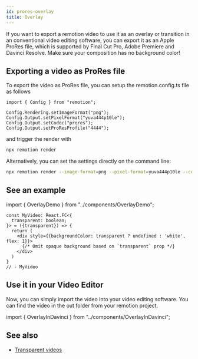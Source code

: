 ```yaml
---
id: prores-overlay
title: Overlay
---
```


If you want to export a remotion video to use it as an overlay or transition in an conventional video editing software, you can export it as an Apple ProRes file, which is supported by Final Cut Pro, Adobe Premiere and Davinci Resolve. Make sure your composition has no background color!

## Exporting a video as ProRes file

To export the video as ProRes file, you can setup the remotion.config.ts file as follows

```tsx twoslash
import { Config } from "remotion";

Config.Rendering.setImageFormat("png");
Config.Output.setPixelFormat("yuva444p10le");
Config.Output.setCodec("prores");
Config.Output.setProResProfile("4444");
```

and trigger the render with

```bash
npx remotion render
```

Alternatively, you can set the settings directly on the command line:

```bash
npx remotion render --image-format=png --pixel-format=yuva444p10le --codec=prores --prores-profile=4444
```

## See an example

import { OverlayDemo } from "../components/OverlayDemo";

```twoslash include example
const MyVideo: React.FC<{
  transparent: boolean;
}> = ({transparent}) => {
  return (
    <div style={{backgroundColor: transparent ? undefined : 'white', flex: 1}}>
      {/* Omit opaque background based on `transparent` prop */}
    </div>
  )
}
// - MyVideo
```

<OverlayDemo/>

## Use it in your Video Editor

Now, you can simply import the video into your video editing software. You can find the video in the out folder from your remotion project.

import { OverlayInDavinci } from "../components/OverlayInDavinci";

<OverlayInDavinci/>

## See also

- [Transparent videos](/docs/transparent-videos)
